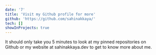 ```yaml
---
date: '7'
title: 'Visit my Github profile for more'
github: 'https://github.com/sahinakkaya/'
tech: []
showInProjects: true
---
```


It should only take you 5 minutes to look at my pinned repositories on Github or my website at sahinakkaya.dev to get to know more about me.
